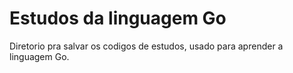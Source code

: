 # Estudos da linguagem Go

Diretorio pra salvar os codigos de estudos, usado para aprender a linguagem Go.
